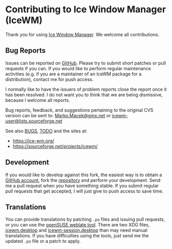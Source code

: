 [icewm -- contributing file.  2017-08-03]: #

Contributing to Ice Window Manager (IceWM)
==========================================

Thank you for using [Ice Window Manager][1].  We welcome all contributions.

Bug Reports
-----------

Issues can be reported on [GitHub][2].  Please try to submit short patches or
pull requests if you can.  If you would like to perform regular maintenance
activities (e.g. if you are a maintainer of an IceWM package for a
distribution), contact me for push access.

I normally like to have the issuers of problem reports close the report once
it has been resolved.  I do not want you to think that we are being dismissive,
because I welcome all reports.

Bug reports, feedback, and suggestions pertaining to the original CVS version
can be sent to: Marko.Macek@gmx.net or icewm-user@lists.sourceforge.net

See also [BUGS][9], [TODO][7] and the sites at:

  - https://ice-wm.org/
  - https://sourceforge.net/projects/icewm/


Development
-----------

If you would like to develop against this fork, the easiest way is to obtain a
[GitHub account][10], fork the [repository][1] and perform your development.
Send me a pull request when you have something stable.  If you submit regular
pull requests that get accepted, I will just give to push access to save time.


Translations
------------

You can provide translations by patching `.po` files and issuing pull requests,
or you can use the [openSUSE weblate tool][11].  There are two XDG files,
[icewm.desktop][18] and [icewm-session.desktop][19] than may need manual
translations.  If you have difficulties using the tools, just send me the updated
`.po` file or a patch to apply.


[1]: https://github.com/bbidulock/icewm/
[2]: https://github.com/bbidulock/icewm/issues/
[3]: https://github.com/bbidulock/icewm/blob/icewm-1-4-BRANCH/INSTALL
[4]: https://github.com/bbidulock/icewm/blob/icewm-1-4-BRANCH/ChangeLog
[5]: https://github.com/bbidulock/icewm/blob/icewm-1-4-BRANCH/COMPLIANCE
[6]: https://github.com/bbidulock/icewm/blob/icewm-1-4-BRANCH/NEWS
[7]: https://github.com/bbidulock/icewm/blob/icewm-1-4-BRANCH/TODO
[8]: https://github.com/bbidulock/icewm/blob/icewm-1-4-BRANCH/COPYING
[9]: https://github.com/bbidulock/icewm/blob/icewm-1-4-BRANCH/BUGS
[10]: https://github.com/
[11]: https://l10n.opensuse.org/
[12]: https://sourceforge.net/projects/icewm/files/
[13]: https://sourceforge.net/projects/icewm/
[14]: https://ice-wm.org/
[15]: https://ice-wm.org/FAQ/
[16]: https://github.com/bbidulock/icewm/blob/icewm-1-4-BRANCH/doc/icewm.adoc
[17]: http://bbkeys.sourceforge.net/
[18]: https://github.com/bbidulock/icewm/blob/icewm-1-4-BRANCH/lib/icewm.desktop
[19]: https://github.com/bbidulock/icewm/blob/icewm-1-4-BRANCH/lib/icewm-session.desktop
[20]: https://github.com/bbidulock/icewm/blob/icewm-1-4-BRANCH/INSTALL-cmakebuild.md

[ vim: set ft=markdown sw=4 tw=80 nocin nosi fo+=tcqlorn: ]: #
